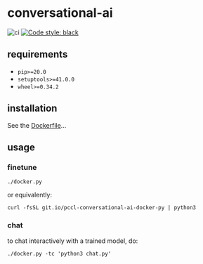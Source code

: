 # conversational-ai

![ci](https://github.com/BYU-PCCL/conversational-ai/workflows/ci/badge.svg)
[![Code style: black](https://img.shields.io/badge/code%20style-black-000000.svg)](https://github.com/psf/black)

## requirements

- `pip>=20.0`
- `setuptools>=41.0.0`
- `wheel>=0.34.2`

## installation

See the [Dockerfile](Dockerfile)...

## usage

### finetune

```
./docker.py
```

or equivalently:

```
curl -fsSL git.io/pccl-conversational-ai-docker-py | python3
```

### chat

to chat interactively with a trained model, do:

```
./docker.py -tc 'python3 chat.py'
```
